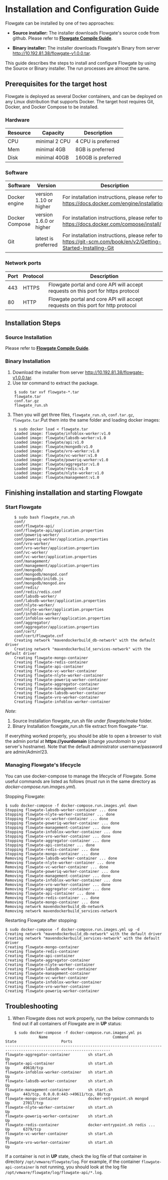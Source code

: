 # Installation and Configuration Guide
Flowgate can be installed by one of two approaches: 

- **Source installer:** The installer downloads Flowgate's source code from github. Please refer to **[Flowgate Compile Guide](compile_guide.md)**.

- **Binary installer:** The installer downloads Flowgate's Binary from server http://10.192.81.38/flowgate-v1.0.0.tar.


This guide describes the steps to install and configure Flowgate by using the Source or Binary installer. The run processes are almost the same. 

## Prerequisites for the target host
Flowgate is deployed as several Docker containers, and can be deployed on any Linux distribution that supports Docker. The target host requires Git, Docker, and Docker Compose to be installed.  
### Hardware
|Resource|Capacity|Description|
|---|---|---|
|CPU|minimal 2 CPU|4 CPU is preferred|
|Mem|minimal 4GB|8GB is preferred|
|Disk|minimal 40GB|160GB is preferred|
### Software
|Software|Version|Description|
|---|---|---|
|Docker engine|version 1.10 or higher|For installation instructions, please refer to: https://docs.docker.com/engine/installation/|
|Docker Compose|version 1.6.0 or higher|For installation instructions, please refer to: https://docs.docker.com/compose/install/|
|Git|latest is preferred|For installation instructions, please refer to: https://git-scm.com/book/en/v2/Getting-Started-Installing-Git|
### Network ports 
|Port|Protocol|Description|
|---|---|---|
|443|HTTPS|Flowgate portal and core API will accept requests on this port for https protocol|
|80|HTTP|Flowgate portal and core API will accept requests on this port for http protocol|

## Installation Steps


### Source Installation
Please refer to **[Flowgate Compile Guide](compile_guide.md)**.

### Binary Installation

1. Download the installer from server http://10.192.81.38/flowgate-v1.0.0.tar.
2. Use *tar* command to extract the package.
```
    $ sudo tar xvf flowgate-*.tar
    flowgate.tar
    conf.tar.gz
    flowgate_run.sh

```

3. Then you will get three files, ```flowgate_run.sh```, ```conf.tar.gz```, ```flowgate.tar```.Put them into the same folder and loading docker images:
```
    $ sudo docker load < flowgate.tar
    Loaded image: flowgate/infoblox-worker:v1.0
    Loaded image: flowgate/labsdb-worker:v1.0
    Loaded image: flowgate/api:v1.0
    Loaded image: flowgate/mongodb:v1.0
    Loaded image: flowgate/vro-worker:v1.0
    Loaded image: flowgate/vc-worker:v1.0
    Loaded image: flowgate/poweriq-worker:v1.0
    Loaded image: flowgate/aggregator:v1.0
    Loaded image: flowgate/redis:v1.0
    Loaded image: flowgate/nlyte-worker:v1.0
    Loaded image: flowgate/management:v1.0

```

## Finishing installation and starting Flowgate

### Start Flowgate

```
    $ sudo bash flowgate_run.sh
    conf/
    conf/flowgate-api/
    conf/flowgate-api/application.properties
    conf/poweriq-worker/
    conf/poweriq-worker/application.properties
    conf/vro-worker/
    conf/vro-worker/application.properties
    conf/vc-worker/
    conf/vc-worker/application.properties
    conf/management/
    conf/management/application.properties
    conf/mongodb/
    conf/mongodb/mongod.conf
    conf/mongodb/initdb.js
    conf/mongodb/mongod.env
    conf/redis/
    conf/redis/redis.conf
    conf/labsdb-worker/
    conf/labsdb-worker/application.properties
    conf/nlyte-worker/
    conf/nlyte-worker/application.properties
    conf/infoblox-worker/
    conf/infoblox-worker/application.properties
    conf/aggregator/
    conf/aggregator/application.properties
    conf/cert/
    conf/cert/Flowgate.cnf
    Creating network "mavendockerbuild_db-network" with the default driver
    Creating network "mavendockerbuild_services-network" with the default driver
    Creating flowgate-mongo-container
    Creating flowgate-redis-container
    Creating flowgate-api-container
    Creating flowgate-vc-worker-container
    Creating flowgate-nlyte-worker-container
    Creating flowgate-poweriq-worker-container
    Creating flowgate-aggregator-container
    Creating flowgate-management-container
    Creating flowgate-labsdb-worker-container
    Creating flowgate-vro-worker-container
    Creating flowgate-infoblox-worker-container

```
*Note*:
1. Source Installation flowgate_run.sh file under *flowgate/make* folder.
2. Binary Installation flowgate_run.sh file extract from flowgate-*.tar.

If everything worked properly, you should be able to open a browser to visit the admin portal at **https://yourdomain** (change *yourdomain* to your server's hostname). Note that the default administrator username/password are admin/Admin!23.

### Managing Flowgate's lifecycle
You can use docker-compose to manage the lifecycle of Flowgate. Some useful commands are listed as follows (must run in the same directory as *docker-compose.run.images.yml*).

Stopping Flowgate:
```
$ sudo docker-compose -f docker-compose.run.images.yml down
Stopping flowgate-labsdb-worker-container ... done
Stopping flowgate-nlyte-worker-container ... done
Stopping flowgate-vc-worker-container ... done
Stopping flowgate-poweriq-worker-container ... done
Stopping flowgate-management-container ... done
Stopping flowgate-infoblox-worker-container ... done
Stopping flowgate-vro-worker-container ... done
Stopping flowgate-aggregator-container ... done
Stopping flowgate-api-container ... done
Stopping flowgate-redis-container ... done
Stopping flowgate-mongo-container ... done
Removing flowgate-labsdb-worker-container ... done
Removing flowgate-nlyte-worker-container ... done
Removing flowgate-vc-worker-container ... done
Removing flowgate-poweriq-worker-container ... done
Removing flowgate-management-container ... done
Removing flowgate-infoblox-worker-container ... done
Removing flowgate-vro-worker-container ... done
Removing flowgate-aggregator-container ... done
Removing flowgate-api-container ... done
Removing flowgate-redis-container ... done
Removing flowgate-mongo-container ... done
Removing network mavendockerbuild_db-network
Removing network mavendockerbuild_services-network
```  
Restarting Flowgate after stopping:
```
$ sudo docker-compose -f docker-compose.run.images.yml up -d
Creating network "mavendockerbuild_db-network" with the default driver
Creating network "mavendockerbuild_services-network" with the default driver
Creating flowgate-mongo-container
Creating flowgate-redis-container
Creating flowgate-api-container
Creating flowgate-aggregator-container
Creating flowgate-nlyte-worker-container
Creating flowgate-labsdb-worker-container
Creating flowgate-management-container
Creating flowgate-vc-worker-container
Creating flowgate-infoblox-worker-container
Creating flowgate-vro-worker-container
Creating flowgate-poweriq-worker-container
```  

## Troubleshooting
1. When Flowgate does not work properly, run the below commands to find out if all containers of Flowgate are in **UP** status: 
```
    $ sudo docker-compose -f docker-compose.run.images.yml ps
               Name                             Command               State                    Ports                  
---------------------------------------------------------------------------------------------------------------------
flowgate-aggregator-container        sh start.sh                      Up                                              
flowgate-api-container               sh start.sh                      Up      49610/tcp                               
flowgate-infoblox-worker-container   sh start.sh                      Up                                              
flowgate-labsdb-worker-container     sh start.sh                      Up                                              
flowgate-management-container        sh start.sh                      Up      443/tcp, 0.0.0.0:443->49611/tcp, 80/tcp 
flowgate-mongo-container             docker-entrypoint.sh mongod      Up      27017/tcp                               
flowgate-nlyte-worker-container      sh start.sh                      Up                                              
flowgate-poweriq-worker-container    sh start.sh                      Up                                              
flowgate-redis-container             docker-entrypoint.sh redis ...   Up      6379/tcp                                
flowgate-vc-worker-container         sh start.sh                      Up                                              
flowgate-vro-worker-container        sh start.sh                      Up  
```
If a container is not in **UP** state, check the log file of that container in directory ```/opt/vmware/flowgate/log```. For example, if the container ```flowgate-api-container``` is not running, you should look at the log file ```/opt/vmware/flowgate/log/flowgate-api/*.log```.  
